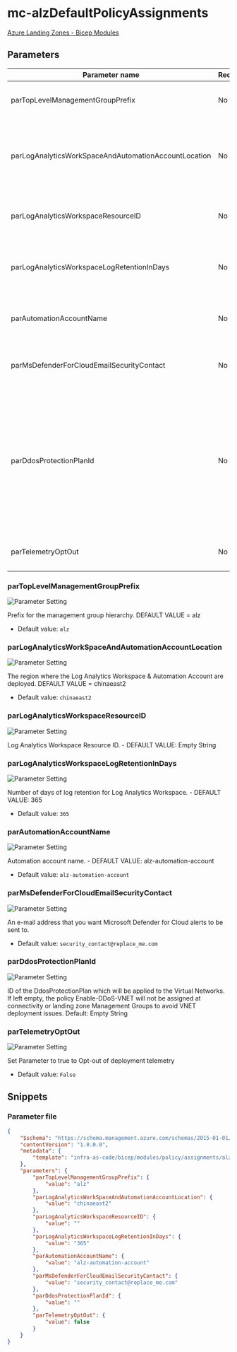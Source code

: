 # mc-alzDefaultPolicyAssignments

[Azure Landing Zones - Bicep Modules](..)

## Parameters

Parameter name | Required | Description
-------------- | -------- | -----------
parTopLevelManagementGroupPrefix | No       | Prefix for the management group hierarchy. DEFAULT VALUE = alz
parLogAnalyticsWorkSpaceAndAutomationAccountLocation | No       | The region where the Log Analytics Workspace & Automation Account are deployed. DEFAULT VALUE = chinaeast2
parLogAnalyticsWorkspaceResourceID | No       | Log Analytics Workspace Resource ID. - DEFAULT VALUE: Empty String 
parLogAnalyticsWorkspaceLogRetentionInDays | No       | Number of days of log retention for Log Analytics Workspace. - DEFAULT VALUE: 365
parAutomationAccountName | No       | Automation account name. - DEFAULT VALUE: alz-automation-account
parMsDefenderForCloudEmailSecurityContact | No       | An e-mail address that you want Microsoft Defender for Cloud alerts to be sent to.
parDdosProtectionPlanId | No       | ID of the DdosProtectionPlan which will be applied to the Virtual Networks. If left empty, the policy Enable-DDoS-VNET will not be assigned at connectivity or landing zone Management Groups to avoid VNET deployment issues. Default: Empty String
parTelemetryOptOut | No       | Set Parameter to true to Opt-out of deployment telemetry

### parTopLevelManagementGroupPrefix

![Parameter Setting](https://img.shields.io/badge/parameter-optional-green?style=flat-square)

Prefix for the management group hierarchy. DEFAULT VALUE = alz

- Default value: `alz`

### parLogAnalyticsWorkSpaceAndAutomationAccountLocation

![Parameter Setting](https://img.shields.io/badge/parameter-optional-green?style=flat-square)

The region where the Log Analytics Workspace & Automation Account are deployed. DEFAULT VALUE = chinaeast2

- Default value: `chinaeast2`

### parLogAnalyticsWorkspaceResourceID

![Parameter Setting](https://img.shields.io/badge/parameter-optional-green?style=flat-square)

Log Analytics Workspace Resource ID. - DEFAULT VALUE: Empty String 

### parLogAnalyticsWorkspaceLogRetentionInDays

![Parameter Setting](https://img.shields.io/badge/parameter-optional-green?style=flat-square)

Number of days of log retention for Log Analytics Workspace. - DEFAULT VALUE: 365

- Default value: `365`

### parAutomationAccountName

![Parameter Setting](https://img.shields.io/badge/parameter-optional-green?style=flat-square)

Automation account name. - DEFAULT VALUE: alz-automation-account

- Default value: `alz-automation-account`

### parMsDefenderForCloudEmailSecurityContact

![Parameter Setting](https://img.shields.io/badge/parameter-optional-green?style=flat-square)

An e-mail address that you want Microsoft Defender for Cloud alerts to be sent to.

- Default value: `security_contact@replace_me.com`

### parDdosProtectionPlanId

![Parameter Setting](https://img.shields.io/badge/parameter-optional-green?style=flat-square)

ID of the DdosProtectionPlan which will be applied to the Virtual Networks. If left empty, the policy Enable-DDoS-VNET will not be assigned at connectivity or landing zone Management Groups to avoid VNET deployment issues. Default: Empty String

### parTelemetryOptOut

![Parameter Setting](https://img.shields.io/badge/parameter-optional-green?style=flat-square)

Set Parameter to true to Opt-out of deployment telemetry

- Default value: `False`

## Snippets

### Parameter file

```json
{
    "$schema": "https://schema.management.azure.com/schemas/2015-01-01/deploymentParameters.json#",
    "contentVersion": "1.0.0.0",
    "metadata": {
        "template": "infra-as-code/bicep/modules/policy/assignments/alzDefaults/mc-alzDefaultPolicyAssignments.json"
    },
    "parameters": {
        "parTopLevelManagementGroupPrefix": {
            "value": "alz"
        },
        "parLogAnalyticsWorkSpaceAndAutomationAccountLocation": {
            "value": "chinaeast2"
        },
        "parLogAnalyticsWorkspaceResourceID": {
            "value": ""
        },
        "parLogAnalyticsWorkspaceLogRetentionInDays": {
            "value": "365"
        },
        "parAutomationAccountName": {
            "value": "alz-automation-account"
        },
        "parMsDefenderForCloudEmailSecurityContact": {
            "value": "security_contact@replace_me.com"
        },
        "parDdosProtectionPlanId": {
            "value": ""
        },
        "parTelemetryOptOut": {
            "value": false
        }
    }
}
```
